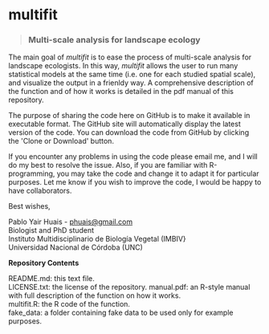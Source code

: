# multifit
> ### Multi-scale analysis for landscape ecology

The main goal of *multifit* is to ease the process of multi-scale analysis for landscape ecologists. In this way, *multifit* allows the user to run many statistical models at the same time (i.e. one for each studied spatial scale), and visualize the output in a frienldy way. A comprehensive description of the function and of how it works is detailed in the pdf manual of this repository.

The purpose of sharing the code here on GitHub is to make it available in executable format. The GitHub site will automatically display 
the latest version of the code. You can download the code from GitHub by clicking the 'Clone or Download' button.

If you encounter any problems in using the code please email me, and I will do my best to resolve the issue. Also, if you are familiar with R-programming, you may take the code and change it to adapt it for particular purposes. Let me know if you wish to improve the code, I would be happy to have collaborators.

Best wishes,

Pablo Yair Huais - phuais@gmail.com<br />
Biologist and PhD student<br />
Instituto Multidisciplinario de Biología Vegetal (IMBIV}<br />
Universidad Nacional de Córdoba (UNC)<br />

**Repository Contents**

README.md:  this text file.<br />
LICENSE.txt: the license of the repository.
manual.pdf: an R-style manual with full description of the function on how it works.<br />
multifit.R: the R code of the function.<br />
fake_data: a folder containing fake data to be used only for example purposes.
